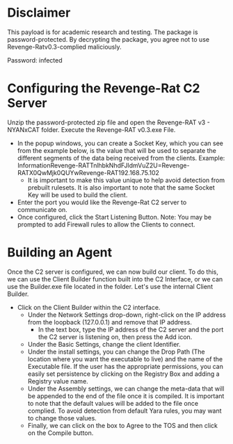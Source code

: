 # Disclaimer
This payload is for academic research and testing. The package is password-protected. By decrypting the package, you agree not to use Revenge-Ratv0.3-complied maliciously.

Password: infected

# Configuring the Revenge-Rat C2 Server
Unzip the password-protected zip file and open the Revenge-RAT v3 - NYANxCAT folder. 
Execute the Revenge-RAT v0.3.exe File.
- In the popup windows, you can create a Socket Key, which you can see from the example below, is the value that will be used to separate the different segments of the data being received from the clients. Example: InformationRevenge-RATTnlhbkNhdFJldmVuZ2U=Revenge-RATX0QwMjk0QUYwRevenge-RAT192.168.75.102
  - It is important to make this value unique to help avoid detection from prebuilt rulesets. It is also important to note that the same Socket Key will be used to build the client.
- Enter the port you would like the Revenge-Rat C2 server to communicate on.
- Once configured, click the Start Listening Button. Note: You may be prompted to add Firewall rules to allow the Clients to connect. 

# Building an Agent
Once the C2 server is configured, we can now build our client. To do this, we can use the Client Builder function built into the C2 Interface, or we can use the Builder.exe file located in the folder. Let's use the internal Client Builder. 
- Click on the Client Builder within the C2 interface.
  - Under the Network Settings drop-down, right-click on the IP address from the loopback (127.0.0.1) and remove that IP address.
    - In the text box, type the IP address of the C2 server and the port the C2 server is listening on, then press the Add icon.
  - Under the Basic Settings, change the client Identifier.
  - Under the install settings, you can change the Drop Path (The location where you want the executable to live) and the name of the Executable file. If the user has the appropriate permissions, you can easily set persistence by clicking on the Registry Box and adding a Registry value name.
  - Under the Assembly settings, we can change the meta-data that will be appended to the end of the file once it is compiled. It is important to note that the default values will be added to the file once complied. To avoid detection from default Yara rules, you may want to change those values.
  - Finally, we can click on the box to Agree to the TOS and then click on the Compile button.
